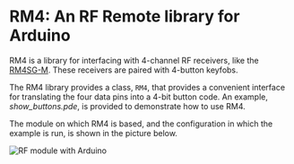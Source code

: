 # RM4: An RF Remote library for Arduino

RM4 is a library for interfacing with 4-channel RF receivers, like the
[RM4SG-M](http://www.e-madeinchn.com/ReceiverModules.html). These receivers are
paired with 4-button keyfobs.

The RM4 library provides a class, `RM4`, that provides a convenient interface
for translating the four data pins into a 4-bit button code. An example,
*show_buttons.pde*, is provided to demonstrate how to use RM4.

The module on which RM4 is based, and the configuration in which the example is
run, is shown in the picture below.

![RF module with Arduino](http://farm8.staticflickr.com/7031/6658909747_cc25ee6cd1.jpg)
